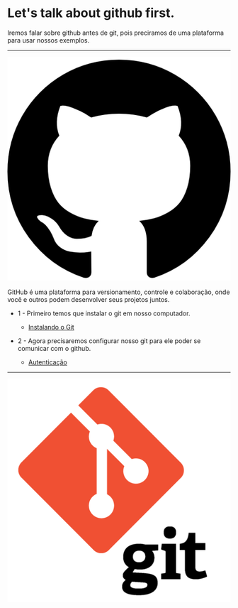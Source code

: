 # Let's talk about github first.

Iremos falar sobre github antes de git, pois preciramos de uma plataforma para usar nossos exemplos.

---

<p align="center">
    <img src="./images/github.png">
</p>

GitHub é uma plataforma para versionamento, controle e colaboração, onde você e outros podem desenvolver seus projetos juntos.

- 1 - Primeiro temos que instalar o git em nosso computador.

    - [Instalando o Git](./git_install.md)

- 2 - Agora precisaremos configurar nosso git para ele poder se comunicar com o github.

    - [Autenticação](./git_auth.md)


---

<p align="center">
    <img src="./images/git_logo.png">
</p>


